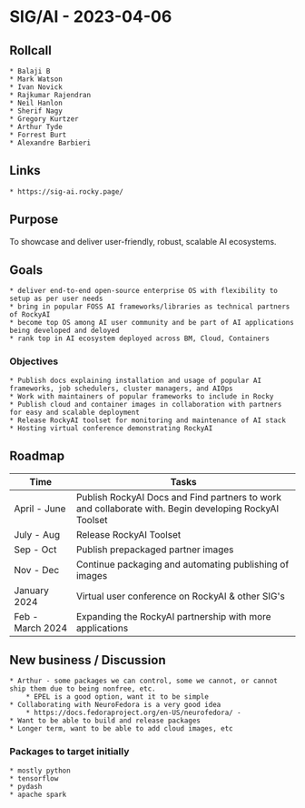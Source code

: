 # SIG/AI - 2023-04-06

## Rollcall

	* Balaji B
	* Mark Watson
	* Ivan Novick
	* Rajkumar Rajendran
	* Neil Hanlon
	* Sherif Nagy
	* Gregory Kurtzer
	* Arthur Tyde
	* Forrest Burt
	* Alexandre Barbieri

## Links

	* https://sig-ai.rocky.page/

## Purpose

To showcase and deliver user-friendly, robust, scalable AI ecosystems.

## Goals

	* deliver end-to-end open-source enterprise OS with flexibility to setup as per user needs
	* bring in popular FOSS AI frameworks/libraries as technical partners of RockyAI
	* become top OS among AI user community and be part of AI applications being developed and deloyed
	* rank top in AI ecosystem deployed across BM, Cloud, Containers

### Objectives

	* Publish docs explaining installation and usage of popular AI frameworks, job schedulers, cluster managers, and AIOps
	* Work with maintainers of popular frameworks to include in Rocky
	* Publish cloud and container images in collaboration with partners for easy and scalable deployment
	* Release RockyAI toolset for monitoring and maintenance of AI stack
	* Hosting virtual conference demonstrating RockyAI

## Roadmap

|Time|Tasks|
|--|--|
| April - June | Publish RockyAI Docs and Find partners to work and collaborate with. Begin developing RockyAI Toolset |
| July - Aug | Release RockyAI Toolset |
| Sep - Oct | Publish prepackaged partner images |
| Nov - Dec | Continue packaging and automating publishing of images |
| January 2024 | Virtual user conference on RockyAI & other SIG's |
| Feb - March 2024 | Expanding the RockyAI partnership with more applications |

## New business / Discussion

	* Arthur - some packages we can control, some we cannot, or cannot ship them due to being nonfree, etc.
		* EPEL is a good option, want it to be simple
	* Collaborating with NeuroFedora is a very good idea
		* https://docs.fedoraproject.org/en-US/neurofedora/ -
	* Want to be able to build and release packages
	* Longer term, want to be able to add cloud images, etc

### Packages to target initially

	* mostly python
	* tensorflow
	* pydash
	* apache spark
